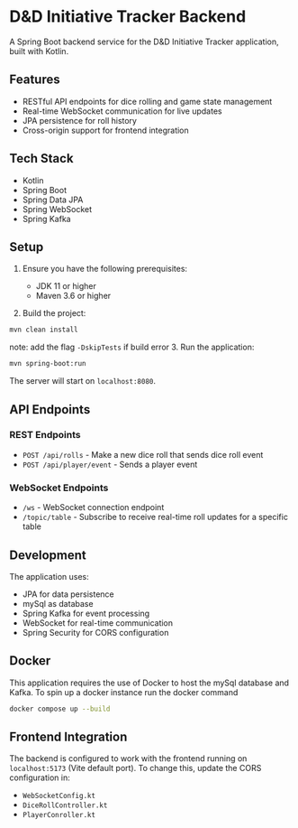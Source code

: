 # D&D Initiative Tracker Backend

A Spring Boot backend service for the D&D Initiative Tracker application, built with Kotlin.

## Features

- RESTful API endpoints for dice rolling and game state management
- Real-time WebSocket communication for live updates
- JPA persistence for roll history
- Cross-origin support for frontend integration

## Tech Stack

- Kotlin
- Spring Boot
- Spring Data JPA
- Spring WebSocket
- Spring Kafka

## Setup

1. Ensure you have the following prerequisites:
   - JDK 11 or higher
   - Maven 3.6 or higher

2. Build the project:
```bash
mvn clean install
```
note: add the flag  `-DskipTests` if build error 
3. Run the application:
```bash
mvn spring-boot:run
```

The server will start on `localhost:8080`.

## API Endpoints

### REST Endpoints

- `POST /api/rolls` - Make a new dice roll that sends dice roll event
- `POST /api/player/event` - Sends a player event 

### WebSocket Endpoints

- `/ws` - WebSocket connection endpoint
- `/topic/table` - Subscribe to receive real-time roll updates for a specific table

## Development

The application uses:
- JPA for data persistence
- mySql as database
- Spring Kafka for event processing
- WebSocket for real-time communication
- Spring Security for CORS configuration

## Docker
This application requires the use of Docker to host the mySql database and Kafka. To spin up a docker instance run the docker command 

```bash 
docker compose up --build
```

## Frontend Integration

The backend is configured to work with the frontend running on `localhost:5173` (Vite default port).
To change this, update the CORS configuration in:
- `WebSocketConfig.kt`
- `DiceRollController.kt`
- `PlayerConroller.kt`

